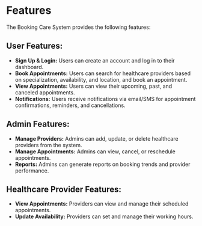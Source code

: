 # Features

The Booking Care System provides the following features:

## User Features:

- **Sign Up & Login:** Users can create an account and log in to their dashboard.
- **Book Appointments:** Users can search for healthcare providers based on specialization, availability, and location, and book an appointment.
- **View Appointments:** Users can view their upcoming, past, and canceled appointments.
- **Notifications:** Users receive notifications via email/SMS for appointment confirmations, reminders, and cancellations.

## Admin Features:

- **Manage Providers:** Admins can add, update, or delete healthcare providers from the system.
- **Manage Appointments:** Admins can view, cancel, or reschedule appointments.
- **Reports:** Admins can generate reports on booking trends and provider performance.

## Healthcare Provider Features:

- **View Appointments:** Providers can view and manage their scheduled appointments.
- **Update Availability:** Providers can set and manage their working hours.
